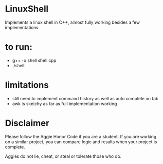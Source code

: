 # LinuxShell
Implements a linux shell in C++, almost fully working besides a few implementations

# to run:
- g++ -o shell shell.cpp 
- ./shell

# limitations
- still need to implement command history as well as auto complete on tab
- awk is sketchy as far as full implementation working

# Disclaimer
Please follow the Aggie Honor Code if you are a student. If you are working on a similar project, you can compare logic and results when your project is complete.

Aggies do not lie, cheat, or steal or tolerate those who do.

